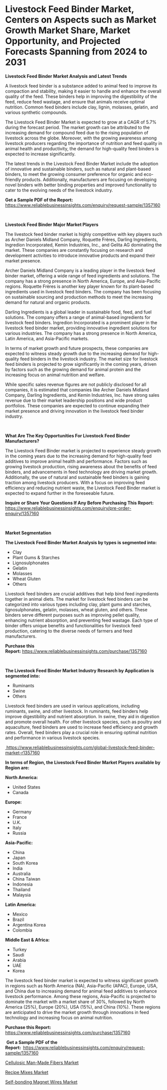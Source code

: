 <p><h1>Livestock Feed Binder Market, Centers on Aspects such as Market Growth Market Share, Market Opportunity, and Projected Forecasts Spanning from 2024 to 2031</h1></p><p><strong>Livestock Feed Binder Market Analysis and Latest Trends</strong></p>
<p><p>A livestock feed binder is a substance added to animal feed to improve its compaction and stability, making it easier to handle and enhance the overall quality of the feed. These binders help in improving the digestibility of the feed, reduce feed wastage, and ensure that animals receive optimal nutrition. Common feed binders include clay, lignin, molasses, gelatin, and various synthetic compounds.</p><p>The Livestock Feed Binder Market is expected to grow at a CAGR of 5.7% during the forecast period. The market growth can be attributed to the increasing demand for compound feed due to the rising population of livestock across the globe. Moreover, with the growing awareness among livestock producers regarding the importance of nutrition and feed quality in animal health and productivity, the demand for high-quality feed binders is expected to increase significantly.</p><p>The latest trends in the Livestock Feed Binder Market include the adoption of innovative and sustainable binders, such as natural and plant-based binders, to meet the growing consumer preference for organic and eco-friendly products. Additionally, manufacturers are focusing on developing novel binders with better binding properties and improved functionality to cater to the evolving needs of the livestock industry.</p></p>
<p><strong>Get a Sample PDF of the Report:&nbsp;</strong> <a href="https://www.reliablebusinessinsights.com/enquiry/request-sample/1357160">https://www.reliablebusinessinsights.com/enquiry/request-sample/1357160</a></p>
<p>&nbsp;</p>
<p><strong>Livestock Feed Binder Major Market Players</strong></p>
<p><p>The livestock feed binder market is highly competitive with key players such as Archer Daniels Midland Company, Roquette Frères, Darling Ingredients, Ingredion Incorporated, Kemin Industries, Inc., and Gelita AG dominating the market. These companies are constantly focusing on research and development activities to introduce innovative products and expand their market presence.</p><p>Archer Daniels Midland Company is a leading player in the livestock feed binder market, offering a wide range of feed ingredients and solutions. The company has a strong presence in North America, Europe, and Asia-Pacific regions. Roquette Frères is another key player known for its plant-based ingredients used in livestock feed binders. The company has been focusing on sustainable sourcing and production methods to meet the increasing demand for natural and organic products.</p><p>Darling Ingredients is a global leader in sustainable food, feed, and fuel solutions. The company offers a range of animal-based ingredients for livestock feed binders. Ingredion Incorporated is a prominent player in the livestock feed binder market, providing innovative ingredient solutions for various industries. The company has a strong presence in North America, Latin America, and Asia-Pacific markets.</p><p>In terms of market growth and future prospects, these companies are expected to witness steady growth due to the increasing demand for high-quality feed binders in the livestock industry. The market size for livestock feed binders is projected to grow significantly in the coming years, driven by factors such as the growing demand for animal protein and the increasing focus on animal nutrition and welfare.</p><p>While specific sales revenue figures are not publicly disclosed for all companies, it is estimated that companies like Archer Daniels Midland Company, Darling Ingredients, and Kemin Industries, Inc. have strong sales revenue due to their market leadership positions and wide product portfolios. These companies are expected to continue expanding their market presence and driving innovation in the livestock feed binder industry.</p></p>
<p>&nbsp;</p>
<p><strong>What Are The Key Opportunities For Livestock Feed Binder Manufacturers?</strong></p>
<p><p>The Livestock Feed Binder market is projected to experience steady growth in the coming years due to the increasing demand for high-quality feed additives to improve animal health and performance. Factors such as growing livestock production, rising awareness about the benefits of feed binders, and advancements in feed technology are driving market growth. Additionally, the use of natural and sustainable feed binders is gaining traction among livestock producers. With a focus on improving feed efficiency and reducing nutrient waste, the Livestock Feed Binder market is expected to expand further in the foreseeable future.</p></p>
<p><strong>Inquire or Share Your Questions If Any Before Purchasing This Report:</strong> <a href="https://www.reliablebusinessinsights.com/enquiry/pre-order-enquiry/1357160">https://www.reliablebusinessinsights.com/enquiry/pre-order-enquiry/1357160</a></p>
<p>&nbsp;</p>
<p><strong>Market Segmentation</strong></p>
<p><strong>The Livestock Feed Binder Market Analysis by types is segmented into:</strong></p>
<p><ul><li>Clay</li><li>Plant Gums & Starches</li><li>Lignosulphonates</li><li>Gelatin</li><li>Molasses</li><li>Wheat Gluten</li><li>Others</li></ul></p>
<p><p>Livestock feed binders are crucial additives that help bind feed ingredients together in animal diets. The market for livestock feed binders can be categorized into various types including clay, plant gums and starches, lignosulphonates, gelatin, molasses, wheat gluten, and others. These binders serve different purposes such as improving pellet quality, enhancing nutrient absorption, and preventing feed wastage. Each type of binder offers unique benefits and functionalities for livestock feed production, catering to the diverse needs of farmers and feed manufacturers.</p></p>
<p><strong>Purchase this Report:&nbsp;</strong><a href="https://www.reliablebusinessinsights.com/purchase/1357160">https://www.reliablebusinessinsights.com/purchase/1357160</a></p>
<p>&nbsp;</p>
<p><strong>The Livestock Feed Binder Market Industry Research by Application is segmented into:</strong></p>
<p><ul><li>Ruminants</li><li>Swine</li><li>Others</li></ul></p>
<p><p>Livestock feed binders are used in various applications, including ruminants, swine, and other livestock. In ruminants, feed binders help improve digestibility and nutrient absorption. In swine, they aid in digestion and promote overall health. For other livestock species, such as poultry and aquaculture, feed binders are used to increase feed efficiency and growth rates. Overall, feed binders play a crucial role in ensuring optimal nutrition and performance in various livestock species.</p></p>
<p><a href="https://www.reliablebusinessinsights.com/global-livestock-feed-binder-market-r1357160">&nbsp;https://www.reliablebusinessinsights.com/global-livestock-feed-binder-market-r1357160</a></p>
<p><strong>In terms of Region, the Livestock Feed Binder Market Players available by Region are:</strong></p>
<p>
    <p> <strong> North America: </strong>
        <ul>
            <li>United States</li>
            <li>Canada</li>
        </ul>
        </p> 
    <p> <strong> Europe: </strong>
        <ul>
            <li>Germany</li>
            <li>France</li>
            <li>U.K.</li>
            <li>Italy</li>
            <li>Russia</li>
        </ul>
        </p> 
    <p> <strong> Asia-Pacific: </strong>
        <ul>
            <li>China</li>
            <li>Japan</li>
            <li>South Korea</li>
            <li>India</li>
            <li>Australia</li>
            <li>China Taiwan</li>
            <li>Indonesia</li>
            <li>Thailand</li>
            <li>Malaysia</li>
        </ul>
        </p> 
    <p> <strong> Latin America: </strong>
        <ul>
            <li>Mexico</li>
            <li>Brazil</li>
            <li>Argentina Korea</li>
            <li>Colombia</li>
        </ul>
        </p> 
    <p> <strong> Middle East & Africa: </strong>
        <ul>
            <li>Turkey</li>
            <li>Saudi</li>
            <li>Arabia</li>
            <li>UAE</li>
            <li>Korea</li>
        </ul>
    </p>
    </p>
<p><p>The livestock feed binder market is expected to witness significant growth in regions such as North America (NA), Asia-Pacific (APAC), Europe, USA, and China due to increasing demand for animal feed additives to enhance livestock performance. Among these regions, Asia-Pacific is projected to dominate the market with a market share of 30%, followed by North America (25%), Europe (20%), USA (15%), and China (10%). These regions are anticipated to drive the market growth through innovations in feed technology and increasing focus on animal nutrition.</p></p>
<p><strong>Purchase this Report: </strong><a href="https://www.reliablebusinessinsights.com/purchase/1357160">https://www.reliablebusinessinsights.com/purchase/1357160</a></p>
<p>&nbsp;<strong>Get a Sample PDF of the Report:&nbsp;&nbsp;</strong><a href="https://www.reliablebusinessinsights.com/enquiry/request-sample/1357160">https://www.reliablebusinessinsights.com/enquiry/request-sample/1357160</a></p>
<p><strong></strong></p>
<p><p><a href="https://www.linkedin.com/pulse/global-cellulosic-man-made-fibers-market-analysis-trends-forecasts-tghhe">Cellulosic Man-Made Fibers Market</a></p><p><a href="https://github.com/ifhhndtz21/Market-Research-Report-List-1/blob/main/recipe-mixes-market.md">Recipe Mixes Market</a></p><p><a href="https://www.linkedin.com/pulse/self-bonding-magnet-wires-industry-analysis-report-its-market-gqole">Self-bonding Magnet Wires Market</a></p></p>